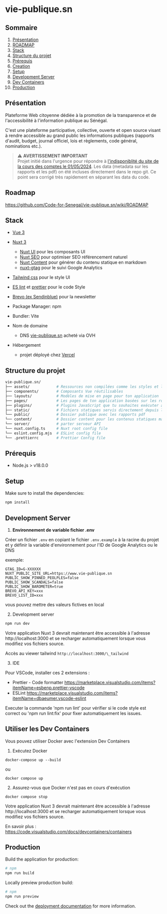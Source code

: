 # vie-publique.sn

## Sommaire

1. [Présentation](#présentation)
2. [ROADMAP](#roadmap)
3. [Stack](#stack)
4. [Structure du projet](#structure-du-projet)
5. [Prérequis](#prérequis)
6. [Creation](#creation)
7. [Setup](#setup)
8. [Development Server](#development-server)
9. [Dev Containers](#utiliser-les-dev-containers)
10. [Production](#production)

## Présentation

Plateforme Web citoyenne dédiée à la promotion de la transparence et de l'accessibilité à l'information publique au Sénégal.

C'est une plateforme participative, collective, ouverte et open source visant à rendre accessible au grand public les informations publiques (rapports d'audit, budget, journal officiel, lois et règlements, code général, nominations etc.).

> ⚠️ **AVERTISSEMENT IMPORTANT**  
> Projet initié dans l'urgence pour répondre à [l'indisponiblité du site de la cours des comptes le 01/05/2024](https://twitter.com/malick_yacine/status/1785472745150742983). Les data (metadata sur les rapports et les pdf) on été incluses directement dans le repo git. Ce point sera corrigé très rapidement en séparant les data du code.

## Roadmap

https://github.com/Code-for-Senegal/vie-publique.sn/wiki/ROADMAP

## Stack

- [Vue 3](https://vuejs.org)

- [Nuxt 3](https://nuxt.com)

  - [Nuxt UI](https://ui.nuxt.com) pour les composants UI
  - [Nuxt SEO](https://nuxtseo.com) pour optimiser SEO référencement naturel
  - [Nuxt Content](https://content.nuxt.com/) pour générer du contenu statique en markdown
  - [nuxt-gtag](https://nuxt.com/modules/gtag) pour le suivi Google Analytics

- [Tailwind css](https://tailwindcss.com/) pour le style UI

- [ES lint](https://nuxt.com/docs/guide/concepts/code-style) et [prettier](https://prettier.io) pour le code Style

- [Brevo (ex Sendinblue)](https://www.brevo.com/fr/) pour la newsletter

- Package Manager: npm

- Bundler: Vite

- Nom de domaine

  - DNS [vie-publique.sn](https://www.vie-publique.sn) acheté via OVH

- Hébergement
  - projet déployé chez [Vercel](https://vercel.com)

## Structure du projet

```graphql
vie-publique.sn/
├── assets/            # Ressources non compilées comme les styles et les images
├── components/        # Composants Vue réutilisables
├── layouts/           # Modèles de mise en page pour ton application
├── pages/             # Les pages de ton application basées sur les routes
├── plugins/           # Plugins JavaScript que tu souhaites exécuter avant l'instance root Vue
├── static/            # Fichiers statiques servis directement depuis la racine
└── public/            # Dossier publique avec les rapports pdf
└── content/           # Dossier content pour les contenus statiques markdown
└── server/            # parter serveur API
└── nuxt.config.ts     # Nuxt root config file
└── eslint.config.mjs  # ESLint config file
└── .prettierrc        # Prettier Config file
```

## Prérequis

- Node.js > v18.0.0

## Setup

Make sure to install the dependencies:

```bash
npm install
```

## Development Server

1. **Environnement de variable fichier .env**

Créer un fichier `.env` en copiant le fichier `.env.example` à la racine du projet et y définir la variable d'environnement pour l'ID de Google Analytics ou le DNS

exemple:

```
GTAG_ID=G-XXXXXX
NUXT_PUBLIC_SITE_URL=https://www.vie-publique.sn
PUBLIC_SHOW_PINNED_PEOLPLES=false
PUBLIC_SHOW_SCANDALS=false
PUBLIC_SHOW_BAROMETER=true
BREVO_API_KEY=xxx
BREVO_LIST_ID=xxx
```

vous pouvez mettre des valeurs fictives en local

2. Development server

```bash
npm run dev
```

Votre application Nuxt 3 devrait maintenant être accessible à l'adresse http://localhost:3000 et se recharger automatiquement lorsque vous modifiez vos fichiers source.

Accès au viewer tailwind `http://localhost:3000/\_tailwind`

3. IDE

Pour VSCode, installer ces 2 extensions :

- Prettier - Code formatter https://marketplace.visualstudio.com/items?itemName=esbenp.prettier-vscode
- ESLint https://marketplace.visualstudio.com/items?itemName=dbaeumer.vscode-eslint

Executer la commande 'npm run lint' pour vérifier si le code style est correct ou 'npm run lint:fix' pour fixer automatiquement les issues.

## Utiliser les Dev Containers

Vous pouvez utiliser Docker avec l'extension Dev Containers

1. Exécutez Docker

```shell
docker-compose up --build
```

ou

```shell
docker compose up
```

2. Assurez-vous que Docker n'est pas en cours d'exécution

```shell
docker compose stop
```

Votre application Nuxt 3 devrait maintenant être accessible à l'adresse http://localhost:3000 et se recharger automatiquement lorsque vous modifiez vos fichiers source.

En savoir plus : https://code.visualstudio.com/docs/devcontainers/containers

## Production

Build the application for production:

```bash
# npm
npm run build
```

Locally preview production build:

```bash
# npm
npm run preview
```

Check out the [deployment documentation](https://nuxt.com/docs/getting-started/deployment) for more information.
